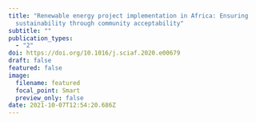 ```yaml
---
title: "Renewable energy project implementation in Africa: Ensuring
  sustainability through community acceptability"
subtitle: ""
publication_types:
  - "2"
doi: https://doi.org/10.1016/j.sciaf.2020.e00679
draft: false
featured: false
image:
  filename: featured
  focal_point: Smart
  preview_only: false
date: 2021-10-07T12:54:20.686Z
---
```

